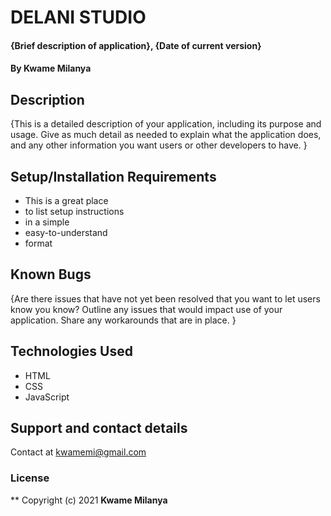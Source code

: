 
# DELANI STUDIO
#### {Brief description of application}, {Date of current version}
#### By **Kwame Milanya**
## Description
{This is a detailed description of your application, including its purpose and usage.  Give as much detail as needed to explain what the application does, and any other information you want users or other developers to have. }
## Setup/Installation Requirements
* This is a great place
* to list setup instructions
* in a simple
* easy-to-understand
* format
## Known Bugs
{Are there issues that have not yet been resolved that you want to let users know you know? Outline any issues that would impact use of your application. Share any workarounds that are in place. }
## Technologies Used
* HTML
* CSS
* JavaScript
## Support and contact details
Contact at kwamemi@gmail.com
### License
**
Copyright (c) 2021 **Kwame Milanya**
